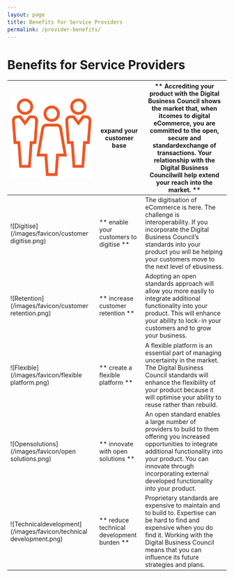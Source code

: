 ```yaml
---
layout: page
title: Benefits for Service Providers
permalink: /provider-benefits/
---
```


# Benefits for Service Providers

![Customer](/images/cutomer_base_icon.png)|expand your customer base | ** Accrediting your product with the Digital Business Council shows the market that, when itcomes to digital eCommerce, you are committed to the open, secure and standardexchange of transactions. Your relationship with the Digital Business Councilwill help extend your reach into the market. **| 
| --- |------- |--------------- |
![Digitise](/images/favicon/customer digitise.png)| ** enable your customers to digitise **| The digitisation of eCommerce is here. The challenge is interoperability. If you incorporate the Digital Business Council’s standards into your product you will be helping your customers move to the next level of ebusiness. |
![Retention](/images/favicon/customer retention.png)|** increase customer retention **| Adopting an open standards approach will allow you more easily to integrate additional functionality into your product. This will enhance your ability to lock-in your customers and to grow your business. |
![Flexible](/images/favicon/flexible platform.png)|** create a flexible platform **| A flexible platform is an essential part of managing uncertainty in the market. The Digital Business Council standards will enhance the flexibility of your product because it will optimise your ability to reuse rather than rebuild. |
![Opensolutions](/images/favicon/open solutions.png)|** innovate with open solutions  **| An open standard enables a large number of providers to build to them offering you increased opportunities to integrate additional functionality into your product. You can innovate through incorporating external developed functionality into your product. |
![Technicaldevelopment](/images/favicon/technical development.png)|** reduce technical development burden **| Proprietary standards are expensive to maintain and to build to. Expertise can be hard to find and expensive when you do find it. Working with the Digital Business Council means that you can influence its future strategies and plans. |
